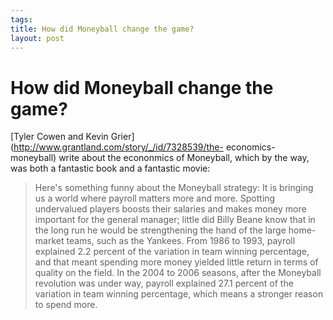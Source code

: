 ```yaml
--- 
tags: 
title: How did Moneyball change the game?
layout: post
---
```

# How did Moneyball change the game?

[Tyler Cowen and Kevin Grier](http://www.grantland.com/story/_/id/7328539/the-
economics-moneyball) write about the econonmics of Moneyball, which by the
way, was both a fantastic book and a fantastic movie:

> Here's something funny about the Moneyball strategy: It is bringing us a
world where payroll matters more and more. Spotting undervalued players boosts
their salaries and makes money more important for the general manager; little
did Billy Beane know that in the long run he would be strengthening the hand
of the large home-market teams, such as the Yankees. From 1986 to 1993,
payroll explained 2.2 percent of the variation in team winning percentage, and
that meant spending more money yielded little return in terms of quality on
the field. In the 2004 to 2006 seasons, after the Moneyball revolution was
under way, payroll explained 27.1 percent of the variation in team winning
percentage, which means a stronger reason to spend more.

